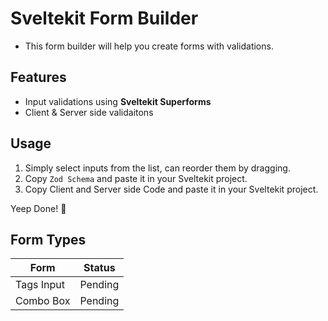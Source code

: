 # Sveltekit Form Builder

- This form builder will help you create forms with validations.

## Features

- Input validations using **Sveltekit Superforms**
- Client & Server side validaitons

## Usage

1. Simply select inputs from the list, can reorder them by dragging.
2. Copy `Zod Schema` and paste it in your Sveltekit project.
3. Copy Client and Server side Code and paste it in your Sveltekit project.

Yeep Done! 🚀

## Form Types

| Form        | Status  |
| ----------- | ------- |
| Tags Input  | Pending |
| Combo Box   | Pending |

